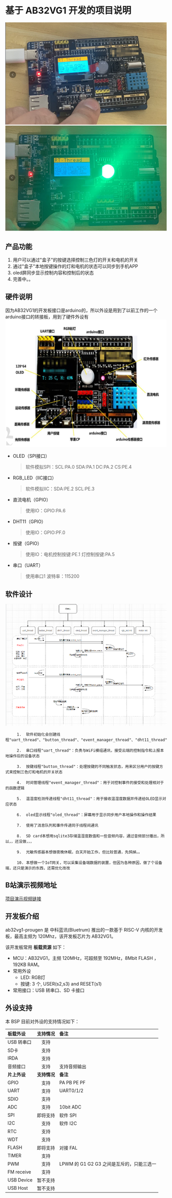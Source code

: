 # 基于 AB32VG1 开发的项目说明
![输入图片说明](doc/image/1.png)
![输入图片说明](doc/image/3.png)
## 产品功能 
 1. 用户可以通过"盒子"的按键选择控制三色灯的开关和电机的开关 
 2. 通过"盒子"本地按键操作的灯和电机的状态可以同步到手机APP 
 3. oled屏同步显示控制内容和控制后的状态 
 4. 完善中。。

## 硬件说明
   因为AB32VG1的开发板接口是arduino的，所以外设是用到了以前工作的一个arduino接口的转接板，用到了硬件外设有
   ![转接板图](doc/image/image.png)
   - OLED（SPI接口）       

     > 软件模拟SPI：SCL:PA.0  SDA:PA.1  DC:PA.2  CS:PE.4

   - RGB_LED（IIC接口）    

     > 软件模拟IIC：SDA:PE.2  SCL:PE.3

   - 直流电机（GPIO）      

     >  使用IO：GPIO:PA.6

   - DHT11（GPIO）

     > 使用IO：GPIO:PF.0

   - 按键（GPIO）     

     > 使用IO：电机控制按键:PE.1  灯控制按键:PA.5

   - 串口（UART）  

     > 使用串口1  波特率：115200

## 软件设计
![输入图片说明](doc/image/%E8%BD%AF%E4%BB%B6%E8%AE%BE%E8%AE%A1%E6%A1%86%E5%9B%BE.png)

         1.  软件初始化会创建线程"uart_thread"、"button_thread"、"event_manager_thread"、"dht11_thread"、"oled_thread"
    
         2.  串口线程"uart_thread"：负责与WiFi模组通讯，接受云端的控制指令和上报本地操作后的设备状态
    
         3.  按键线程"button_thread"：处理按键的不同触发状态，用来区分用户的按键方式来控制三色灯和电机的开关状态
    
         4.  时间管理线程"event_manager_thread"：用于对控制事件的接受和处理相对于的函数逻辑
    
         5.  温湿度检测传递线程"dht11_thread"：用于接收温湿度数据并传递给OLED显示对应状态
    
         6.  oled显示线程"oled_thread"：屏幕用于显示同步用户本地操作和操作结果
    
         7.  使用了消息队列和事件传递同于线程间通讯
    
         8.  SD card本想用sqlite3存储温湿度数值和一些音频内容，通过音频部分播出，所以，，还没做，，，
    
         9.  光敏传感器本想做夜晚休眠，白天开始工作，但比较普通，先鸽掉。。
    
         10. 本想做一个IoT网关，可以采集设备端数据的装置，但因为各种原因，做了个设备端，还只是演示的东西，还需优化改改

## B站演示视频地址
   [项目演示视频链接](https://www.bilibili.com/video/BV1pY411W726?share_source=copy_web)
    
## 开发板介绍

ab32vg1-prougen 是 中科蓝讯(Bluetrum) 推出的一款基于 RISC-V 内核的开发板，最高主频为 120Mhz，该开发板芯片为 AB32VG1。

该开发板常用 **板载资源** 如下：

- MCU：AB32VG1，主频 120MHz，可超频至 192MHz，8Mbit FLASH ，192KB RAM。
- 常用外设
  - LED: RGB灯
  - 按键: 3 个, USER(s2,s3) and RESET(s1)
- 常用接口：USB 转串口、SD 卡接口

## 外设支持

本 BSP 目前对外设的支持情况如下：

| **板载外设** | **支持情况** | **备注**                                  |
| :----------- | :----------: | :---------------------------------------- |
| USB 转串口   |     支持     |                                           |
| SD卡         |     支持     |                                           |
| IRDA         |     支持     |                                           |
| 音频接口     |     支持     | 支持音频输出                              |
| **片上外设** | **支持情况** | **备注**                                  |
| GPIO         |     支持     | PA PB PE PF                               |
| UART         |     支持     | UART0/1/2                                 |
| SDIO         |     支持     |                                           |
| ADC          |     支持     | 10bit ADC                                 |
| SPI          |   即将支持   | 软件 SPI                                  |
| I2C          |     支持     | 软件 I2C                                  |
| RTC          |     支持     |                                           |
| WDT          |     支持     |                                           |
| FLASH        |   即将支持   | 对接 FAL                                  |
| TIMER        |     支持     |                                           |
| PWM          |     支持     | LPWM 的 G1 G2 G3 之间是互斥的，只能三选一 |
| FM receive   |     支持     |                                           |
| USB Device   |   暂不支持   |                                           |
| USB Host     |   暂不支持   |                                           |


